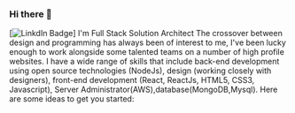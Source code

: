 ### Hi there 👋
[![LinkdIn Badge](https://www.linkedin.com/in/saifuddinahmed06/)]
I'm Full Stack Solution Architect The crossover between design and programming has always been of interest to me, I've been lucky enough to work alongside some talented teams on a number of high profile websites. I have a wide range of skills that include back-end development using open source technologies (NodeJs), design (working closely with designers), front-end development (React, ReactJs, HTML5, CSS3, Javascript), Server Administrator(AWS),database(MongoDB,Mysql).
Here are some ideas to get you started:

